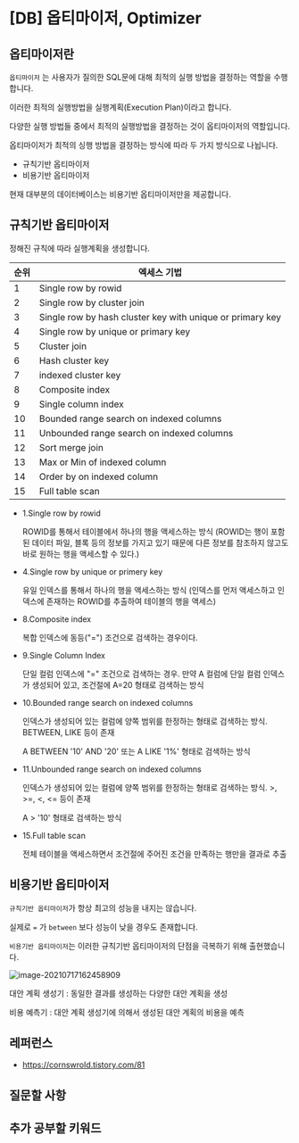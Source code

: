 # [DB] 옵티마이저, Optimizer

## 옵티마이저란

`옵티마이저` 는 사용자가 질의한 SQL문에 대해 최적의 실행 방법을 결정하는 역할을 수행합니다.

이러한 최적의 실행방법을 실행계획(Execution Plan)이라고 합니다.

다양한 실행 방법들 중에서 최적의 실행방법을 결정하는 것이 옵티마이저의 역할입니다.



옵티마이저가 최적의 싱행 방법을 결정하는 방식에 따라 두 가지 방식으로 나뉩니다.

* 규칙기반 옵티마이저
* 비용기반 옵티마이저



현재 대부분의 데이터베이스는 비용기반 옵티마이저만을 제공합니다.



## 규칙기반 옵티마이저

정해진 규칙에 따라 실행계획을 생성합니다.

| 순위 | 엑세스 기법                                               |
| ---- | --------------------------------------------------------- |
| 1    | Single row by rowid                                       |
| 2    | Single row by cluster join                                |
| 3    | Single row by hash cluster key with unique or primary key |
| 4    | Single row by unique or primary key                       |
| 5    | Cluster join                                              |
| 6    | Hash cluster key                                          |
| 7    | indexed cluster key                                       |
| 8    | Composite index                                           |
| 9    | Single column index                                       |
| 10   | Bounded range search on indexed columns                   |
| 11   | Unbounded range search on indexed columns                 |
| 12   | Sort merge join                                           |
| 13   | Max or Min of indexed column                              |
| 14   | Order by on indexed column                                |
| 15   | Full table scan                                           |

* 1.Single row by rowid

  ROWID를 통해서 테이블에서 하나의 행을 액세스하는 방식 (ROWID는 행이 포함된 데이터 파일, 블록 등의 정보를 가지고 있기 때문에 다른 정보를 참조하지 않고도 바로 원하는 행을 액세스할 수 있다.)

* 4.Single row by unique or primery key

  유일 인덱스를 통해서 하나의 행을 액세스하는 방식 (인덱스를 먼저 액세스하고 인덱스에 존재하는 ROWID를 추출하여 테이블의 행을 액세스)

* 8.Composite index 

  복합 인덱스에 동등("=") 조건으로 검색하는 경우이다.

* 9.Single Column Index

  단일 컬럼 인덱스에 "=" 조건으로 검색하는 경우. 만약 A 컬럼에 단일 컬럼 인덱스가 생성되어 있고, 조건절에 A=20 형태로 검색하는 방식

* 10.Bounded range search on indexed columns 

  인덱스가 생성되어 있는 컬럼에 양쪽 범위를 한정하는 형태로 검색하는 방식. BETWEEN, LIKE 등이 존재

  A BETWEEN '10' AND '20' 또는 A LIKE '1%' 형태로 검색하는 방식

* 11.Unbounded range search on indexed columns 

  인덱스가 생성되어 있는 컬럼에 양쪽 범위를 한정하는 형태로 검색하는 방식. >, >=, <, <= 등이 존재

  A > '10' 형태로 검색하는 방식

* 15.Full table scan

  전체 테이블을 액세스하면서 조건절에 주어진 조건을 만족하는 행만을 결과로 추출



## 비용기반 옵티마이저

`규칙기반 옵티마이저`가 항상 최고의 성능을 내지는 않습니다.

실제로 `=` 가 `between` 보다 성능이 낮을 경우도 존재합니다.

`비용기반 옵티마이저`는 이러한 규칙기반 옵티마이저의 단점을 극복하기 위해 출현했습니다.

![image-20210717162458909](../images/DB/08_옵티마이저png.png)



대안 계획 생성기 : 동일한 결과를 생성하는 다양한 대안 계획을 생성

비용 예측기 : 대안 계획 생성기에 의해서 생성된 대안 계획의 비용을 예측





## 레퍼런스

* https://cornswrold.tistory.com/81

## 질문할 사항

## 추가 공부할 키워드